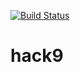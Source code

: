 [![Build Status](https://travis-ci.com/contractless/hack9.svg?branch=master)](https://travis-ci.com/contractless/hack9)

# hack9

